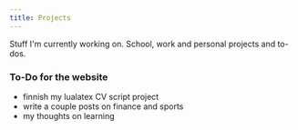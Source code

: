 ```yaml
--- 
title: Projects
---
```


Stuff I'm currently working on. School, work and personal projects and to-dos.

### To-Do for the website

+ finnish my lualatex CV script project
+ write a couple posts on finance and sports
+ my thoughts on learning
